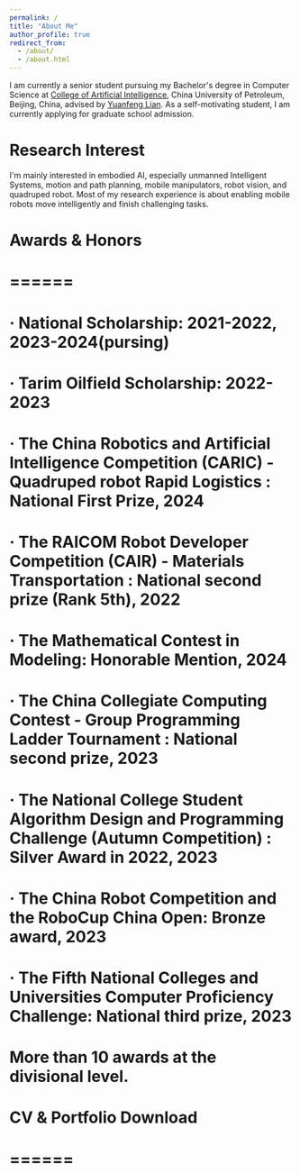 ```yaml
---
permalink: /
title: "About Me"
author_profile: true
redirect_from: 
  - /about/
  - /about.html
---
```


I am currently a senior student pursuing my Bachelor's degree in Computer Science at [College of Artificial Intelligence](https://www.cup.edu.cn/cupai/), China University of Petroleum, Beijing, China, advised by [Yuanfeng Lian](https://www.cup.edu.cn/ai/szdw/js2/33ea9e1973144b879cfce55616645f72.htm). As a self-motivating student, I am currently applying for graduate school admission.

Research Interest
======
I'm mainly interested in embodied AI, especially unmanned Intelligent Systems, motion and path planning, mobile manipulators, robot vision, and quadruped robot. Most of my research experience is about enabling mobile robots move intelligently and finish challenging tasks. 

# Awards & Honors
# ======
# · National Scholarship: 2021-2022, 2023-2024(pursing)
# · Tarim Oilfield Scholarship: 2022-2023
# · The China Robotics and Artificial Intelligence Competition (CARIC) - Quadruped robot Rapid Logistics : National First Prize, 2024
# · The RAICOM Robot Developer Competition (CAIR) - Materials Transportation : National second prize (Rank 5th), 2022
# · The Mathematical Contest in Modeling: Honorable Mention, 2024
# · The China Collegiate Computing Contest - Group Programming Ladder Tournament : National second prize, 2023
# · The National College Student Algorithm Design and Programming Challenge (Autumn Competition) : Silver Award in 2022, 2023
# · The China Robot Competition and the RoboCup China Open: Bronze award, 2023
# · The Fifth National Colleges and Universities Computer Proficiency Challenge: National third prize, 2023
# More than 10 awards at the divisional level.

# CV & Portfolio Download
# ======
